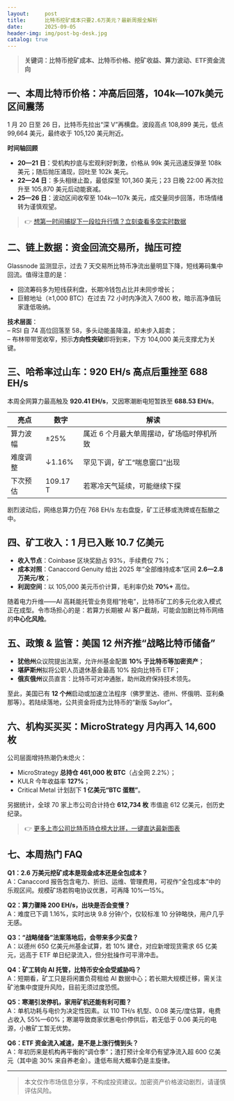 ```yaml
---
layout:     post
title:      比特币挖矿成本只要2.6万美元？最新周报全解析
date:       2025-09-05
header-img: img/post-bg-desk.jpg
catalog: true
---
```


> **关键词：比特币挖矿成本、比特币价格、挖矿收益、算力波动、ETF资金流向**

## 一、本周比特币价格：冲高后回落，104k—107k美元区间震荡

1 月 20 日至 26 日，比特币先拉出“深 V”再横盘。波段高点 108,899 美元，低点 99,664 美元，最终收于 105,120 美元附近。

**时间轴回顾**  
- **20—21 日**：受机构抄底与宏观利好刺激，价格从 99k 美元迅速反弹至 108k 美元；随后抛压涌现，回吐至 102k 美元。  
- **22—24 日**：多头相继止盈，最低探至 101,360 美元；23 日晚 22:00 再次拉升至 105,870 美元后动能衰减。  
- **25—26 日**：波动区间收窄至 104k—107k 美元，成交量同步回落，市场情绪转为谨慎观望。

> 👉 [想第一时间捕捉下一段拉升行情？立刻查看多空实时数据](https://okxdog.com/)

## 二、链上数据：资金回流交易所，抛压可控

Glassnode 监测显示，过去 7 天交易所比特币净流出量明显下降，短线筹码集中回流。值得注意的是：

- 回流筹码多为短线获利盘，长期冷钱包占比并未同步增长；
- 巨鲸地址（≥1,000 BTC）在过去 72 小时内净流入 7,600 枚，暗示高净值玩家逢低吸纳。

**技术层面**：  
– RSI 自 74 高位回落至 58，多头动能虽降温，却未步入超卖；  
– 布林带带宽收窄，预示**方向性突破**即将到来，下方 104,000 美元支撑尤为关键。

## 三、哈希率过山车：920 EH/s 高点后重挫至 688 EH/s

本周全网算力最高触及 **920.41 EH/s**，又因寒潮断电短暂跌至 **688.53 EH/s**。

| 亮点 | 数字 | 解读 |
|---|---|---|
| 算力波幅 | ±25% | 属近 6 个月最大单周摆动，矿场临时停机所致 |
| 难度调整 | ↓1.16% | 罕见下调，矿工“喘息窗口”出现 |
| 下次预估 | 109.17 T | 若寒冷天气延续，可能继续下探 |

剧烈波动后，网络总算力仍在 768 EH/s 左右盘旋，矿工迁移或洗牌或在酝酿之中。

## 四、矿工收入：1 月已入账 10.7 亿美元

- **收入节点**：Coinbase 区块奖励占 93%，手续费仅 7%；  
- **成本对照**：Canaccord Genuity 给出 2025 年“全部维持成本”区间 **2.6—2.8 万美元/枚**；  
- **利润空间**：以 105,000 美元币价计算，毛利率仍处 **70%+** 高位。

随着电力升维——AI 高耗能托管业务竞相“抢电”，比特币矿工的多元化收入模式正在成型。令市场担心的是：若算力长期被 AI 客户截胡，可能会加剧比特币网络的**中心化风险**。

## 五、政策 & 监管：美国 12 州齐推“战略比特币储备”

- **犹他州**众议院提出法案，允许州基金配置 **10% 于比特币等加密资产**；  
- **堪萨斯州**拟将公职人员退休基金最高 10% 投向比特币 ETF；  
- **俄亥俄州**议员直言：比特币可对冲通胀，助州政府保持技术领先。

至此，美国已有 **12 个州**启动或加速立法程序（佛罗里达、德州、怀俄明、亚利桑那等）。若陆续落地，公共资金将成为比特币的“新版 Saylor”。

## 六、机构买买买：MicroStrategy 月内再入 14,600 枚

公司层面增持热潮仍未熄火：

- MicroStrategy **总持仓 461,000 枚 BTC**（占全网 2.2%）；  
- KULR 今年收益率 **127%**；  
- Critical Metal 计划刮下 **1 亿美元“BTC 蛋糕”**。

另据统计，全球 70 家上市公司合计持仓 **612,734 枚** 市值逾 612 亿美元，创历史纪录。

> 👉 [更多上市公司比特币持仓榜大比拼，一键直达最新图表](https://okxdog.com/)

## 七、本周热门 FAQ

**Q1：2.6 万美元挖矿成本是现金成本还是全包成本？**  
A：Canaccord 报告包含电力、折旧、运维、管理费用，可视作“全包成本”中的乐观区间。规模矿场若购电协议优惠，可再降 10%—15%。

**Q2：算力骤降 200 EH/s，出块是否会变慢？**  
A：难度已下调 1.16%，实时出块 9.8 分钟/个，仅较标准 10 分钟略快，用户几乎无感。

**Q3：“战略储备”法案落地后，会带来多少买盘？**  
A：以德州 650 亿美元州基金试算，若 10% 建仓，对应新增现货需求 65 亿美元，远高于 ETF 单日纪录流入，但分批操作可平滑冲击。

**Q4：矿工转向 AI 托管，比特币安全会受威胁吗？**  
A：短期看，矿工只是将闲置负荷租给 AI 数据中心；若长期大规模迁移，需关注矿池集中度提升风险，目前无须过度恐慌。

**Q5：寒潮引发停机，家用矿机还能有利可图？**  
A：单机功耗与电价为决定性因素。以 110 TH/s 机型、0.08 美元/度估算，电费占收入 55%—60%；寒潮导致商家优惠电价停供后，若无低于 0.06 美元的电源，小散矿工暂无优势。

**Q6：ETF 资金流入减速，是不是上涨行情到头？**  
A：年初历来是机构再平衡的“调仓季”；渣打预计全年仍有望净流入超 600 亿美元（其中逾 30% 来自养老金）。逢低布局大概率仍是主旋律。

---

> 本文仅作市场信息分享，不构成投资建议。加密资产价格波动剧烈，请谨慎评估风险。
